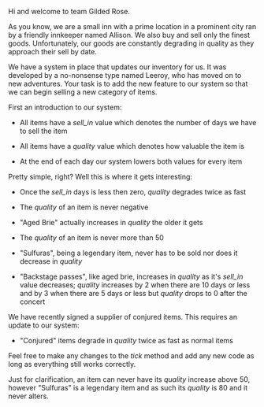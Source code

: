 Hi and welcome to team Gilded Rose.

As you know, we are a small inn with a prime location in a prominent city ran
by a friendly innkeeper named Allison.  We also buy and sell only the finest
goods. Unfortunately, our goods are constantly degrading in quality as they
approach their sell by date.

We have a system in place that updates our inventory for us. It was developed
by a no-nonsense type named Leeroy, who has moved on to new adventures. Your
task is to add the new feature to our system so that we can begin selling a
new category of items.

First an introduction to our system:

  - All items have a *sell_in* value which denotes the number of days we have to
    sell the item

  - All items have a *quality* value which denotes how valuable the item is

  - At the end of each day our system lowers both values for every item

Pretty simple, right? Well this is where it gets interesting:

  - Once the *sell_in* days is less then zero, *quality* degrades twice as fast

  - The *quality* of an item is never negative

  - "Aged Brie" actually increases in *quality* the older it gets

  - The *quality* of an item is never more than 50

  - "Sulfuras", being a legendary item, never has to be sold nor does it
    decrease in *quality*

  - "Backstage passes", like aged brie, increases in *quality* as it's *sell_in*
    value decreases; *quality* increases by 2 when there are 10 days or less
    and by 3 when there are 5 days or less but *quality* drops to 0 after the
    concert

We have recently signed a supplier of conjured items. This requires an update
to our system:

  - "Conjured" items degrade in *quality* twice as fast as normal items

Feel free to make any changes to the *tick* method and add any new
code as long as everything still works correctly.

Just for clarification, an item can never have its *quality* increase above 50,
however "Sulfuras" is a legendary item and as such its *quality* is 80 and it
never alters.
